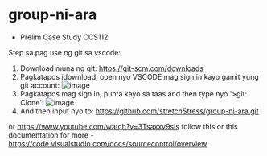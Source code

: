 # group-ni-ara
- Prelim Case Study CCS112

Step sa pag use ng git sa vscode:
1. Download muna ng git: https://git-scm.com/downloads
2. Pagkatapos idownload, open nyo VSCODE mag sign in kayo gamit yung git account: ![image](https://github.com/user-attachments/assets/205f991e-b97c-4cc2-90a4-972e8d7253b1)
3. Pagkatapos mag sign in, punta kayo sa taas and then type nyo '>git: Clone': ![image](https://github.com/user-attachments/assets/f6db861b-1403-4d2c-9295-84f03e90ea11)
4. And then input nyo to: https://github.com/stretchStress/group-ni-ara.git

or https://www.youtube.com/watch?v=3Tsaxxv9sls follow this or this documentation for more -https://code.visualstudio.com/docs/sourcecontrol/overview



